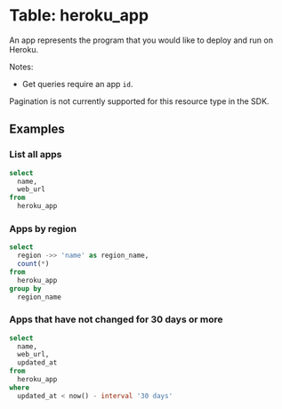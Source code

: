 # Table: heroku_app

An app represents the program that you would like to deploy and run on Heroku.

Notes:
* Get queries require an app `id`.

Pagination is not currently supported for this resource type in the SDK.

## Examples

### List all apps

```sql
select
  name,
  web_url
from
  heroku_app
```

### Apps by region

```sql
select
  region ->> 'name' as region_name,
  count(*)
from
  heroku_app
group by
  region_name
```

### Apps that have not changed for 30 days or more

```sql
select
  name,
  web_url,
  updated_at
from
  heroku_app
where
  updated_at < now() - interval '30 days'
```
